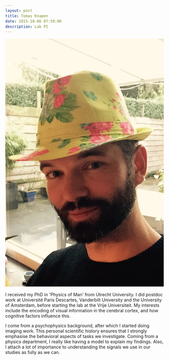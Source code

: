 ```yaml
---
layout: post
title: Tomas Knapen
date: 2015-10-06 07:59:00
description: Lab PI
---
```


<img class="col one right" src="/img/people/tk.jpg">

I received my PhD in 'Physics of Man' from Utrecht University.
I did postdoc work at Université Paris Descartes, Vanderbilt University and the University of Amsterdam, before starting the lab at the Vrije Universiteit. My interests include the encoding of visual information in the cerebral cortex, and how cognitive factors influence this.

I come from a psychophysics background, after which I started doing imaging work. This personal scientific history ensures that I strongly emphasise the behavioral aspects of tasks we investigate. Coming from a physics department, I really like having a model to explain my findings. Also, I attach a lot of importance to understanding the signals we use in our studies as fully as we can.  